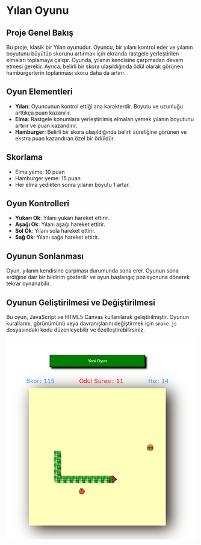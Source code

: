 # Yılan Oyunu

## Proje Genel Bakış
Bu proje, klasik bir Yılan oyunudur. Oyuncu, bir yılanı kontrol eder ve yılanın boyutunu büyütüp skorunu artırmak için ekranda rastgele yerleştirilen elmaları toplamaya çalışır. Oyunda, yılanın kendisine çarpmadan devam etmesi gerekir. Ayrıca, belirli bir skora ulaşıldığında ödül olarak görünen hamburgerlerin toplanması skoru daha da artırır.

## Oyun Elementleri
- **Yılan**: Oyuncunun kontrol ettiği ana karakterdir. Boyutu ve uzunluğu arttıkça puan kazanılır.
- **Elma**: Rastgele konumlara yerleştirilmiş elmaları yemek yılanın boyutunu artırır ve puan kazandırır.
- **Hamburger**: Belirli bir skora ulaşıldığında belirli süreliğine görünen ve ekstra puan kazandıran özel bir ödüldür.

## Skorlama
- Elma yeme: 10 puan
- Hamburger yeme: 15 puan
- Her elma yedikten sonra yılanın boyutu 1 artar.

## Oyun Kontrolleri
- **Yukarı Ok**: Yılanı yukarı hareket ettirir.
- **Aşağı Ok**: Yılanı aşağı hareket ettirir.
- **Sol Ok**: Yılanı sola hareket ettirir.
- **Sağ Ok**: Yılanı sağa hareket ettirir.

## Oyunun Sonlanması
Oyun, yılanın kendisine çarpması durumunda sona erer. Oyunun sona erdiğine dair bir bildirim gösterilir ve oyun başlangıç pozisyonuna dönerek tekrar oynanabilir.

## Oyunun Geliştirilmesi ve Değiştirilmesi
Bu oyun, JavaScript ve HTML5 Canvas kullanılarak geliştirilmiştir. Oyunun kurallarını, görünümünü veya davranışlarını değiştirmek için `snake.js` dosyasındaki kodu düzenleyebilir ve özelleştirebilirsiniz.

![snakeGame Image](snakeGame.png)
